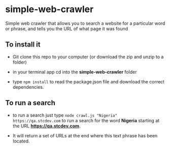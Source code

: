 # simple-web-crawler
Simple web crawler that allows you to search a website for a particular word or phrase, and tells you the URL of what page it was found

## To install it

* Git clone this repo to your computer (or download the zip and unzip to a folder)

* in your terminal app cd into the **simple-web-crawler** folder

* type `npm install` to read the package.json file and download the correct dependencies.


## To run a search

* to run a search just type `node crawl.js "Nigeria" https://qa.stcdev.com` to run a search for the word **Nigeria** starting at the URL **https://qa.stcdev.com**.

* It will return a set of URLs at the end where this text phrase has been located.